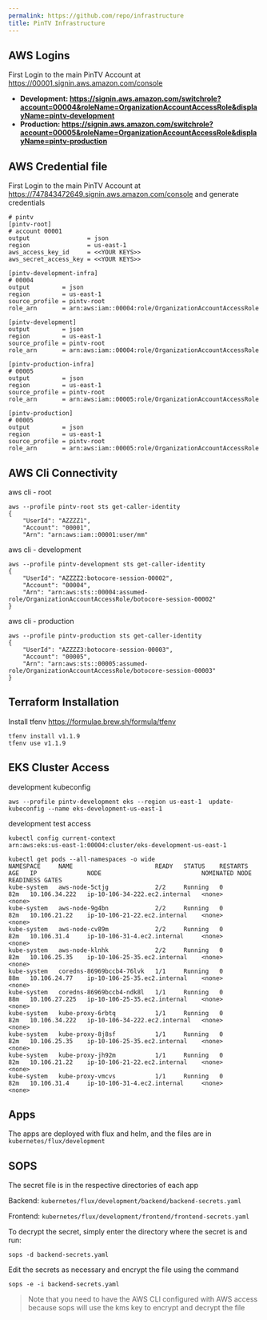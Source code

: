 ```yaml
---
permalink: https://github.com/repo/infrastructure
title: PinTV Infrastructure
---
```


## AWS Logins
First Login to the main PinTV Account at https://00001.signin.aws.amazon.com/console
* **Development: https://signin.aws.amazon.com/switchrole?account=00004&roleName=OrganizationAccountAccessRole&displayName=pintv-development**
* **Production: https://signin.aws.amazon.com/switchrole?account=00005&roleName=OrganizationAccountAccessRole&displayName=pintv-production**


## AWS Credential file

First Login to the main PinTV Account at https://747843472649.signin.aws.amazon.com/console and generate credentials
```
# pintv
[pintv-root]
# account 00001
output                = json
region                = us-east-1
aws_access_key_id     = <<YOUR KEYS>>
aws_secret_access_key = <<YOUR KEYS>>

[pintv-development-infra]
# 00004
output         = json
region         = us-east-1
source_profile = pintv-root
role_arn       = arn:aws:iam::00004:role/OrganizationAccountAccessRole

[pintv-development]
output         = json
region         = us-east-1
source_profile = pintv-root
role_arn       = arn:aws:iam::00004:role/OrganizationAccountAccessRole

[pintv-production-infra]
# 00005
output         = json
region         = us-east-1
source_profile = pintv-root
role_arn       = arn:aws:iam::00005:role/OrganizationAccountAccessRole

[pintv-production]
# 00005
output         = json
region         = us-east-1
source_profile = pintv-root
role_arn       = arn:aws:iam::00005:role/OrganizationAccountAccessRole
```

## AWS Cli Connectivity
aws cli - root
```
aws --profile pintv-root sts get-caller-identity   
{
    "UserId": "AZZZZ1",
    "Account": "00001",
    "Arn": "arn:aws:iam::00001:user/mm"
```

aws cli - development
```
aws --profile pintv-development sts get-caller-identity
{
    "UserId": "AZZZZ2:botocore-session-00002",
    "Account": "00004",
    "Arn": "arn:aws:sts::00004:assumed-role/OrganizationAccountAccessRole/botocore-session-00002"
}
```

aws cli - production
```
aws --profile pintv-production sts get-caller-identity
{
    "UserId": "AZZZZ3:botocore-session-00003",
    "Account": "00005",
    "Arn": "arn:aws:sts::00005:assumed-role/OrganizationAccountAccessRole/botocore-session-00003"
}
```

## Terraform Installation
Install tfenv https://formulae.brew.sh/formula/tfenv

```brew install tfenv
tfenv install v1.1.9
tfenv use v1.1.9
```

## EKS Cluster Access
development kubeconfig
```
aws --profile pintv-development eks --region us-east-1  update-kubeconfig --name eks-development-us-east-1
```

development test access
```
kubectl config current-context
arn:aws:eks:us-east-1:00004:cluster/eks-development-us-east-1

kubectl get pods --all-namespaces -o wide
NAMESPACE     NAME                       READY   STATUS    RESTARTS   AGE   IP              NODE                            NOMINATED NODE   READINESS GATES
kube-system   aws-node-5ctjg             2/2     Running   0          82m   10.106.34.222   ip-10-106-34-222.ec2.internal   <none>           <none>
kube-system   aws-node-9g4bn             2/2     Running   0          82m   10.106.21.22    ip-10-106-21-22.ec2.internal    <none>           <none>
kube-system   aws-node-cv89m             2/2     Running   0          82m   10.106.31.4     ip-10-106-31-4.ec2.internal     <none>           <none>
kube-system   aws-node-klnhk             2/2     Running   0          82m   10.106.25.35    ip-10-106-25-35.ec2.internal    <none>           <none>
kube-system   coredns-86969bccb4-76lvk   1/1     Running   0          88m   10.106.24.77    ip-10-106-25-35.ec2.internal    <none>           <none>
kube-system   coredns-86969bccb4-ndk8l   1/1     Running   0          88m   10.106.27.225   ip-10-106-25-35.ec2.internal    <none>           <none>
kube-system   kube-proxy-6rbtq           1/1     Running   0          82m   10.106.34.222   ip-10-106-34-222.ec2.internal   <none>           <none>
kube-system   kube-proxy-8j8sf           1/1     Running   0          82m   10.106.25.35    ip-10-106-25-35.ec2.internal    <none>           <none>
kube-system   kube-proxy-jh92m           1/1     Running   0          82m   10.106.21.22    ip-10-106-21-22.ec2.internal    <none>           <none>
kube-system   kube-proxy-vmcvs           1/1     Running   0          82m   10.106.31.4     ip-10-106-31-4.ec2.internal     <none>           <none>
```

## Apps
The apps are deployed with flux and helm, and the files are in `kubernetes/flux/development`

## SOPS

The secret file is in the respective directories of each app

Backend: `kubernetes/flux/development/backend/backend-secrets.yaml`

Frontend: `kubernetes/flux/development/frontend/frontend-secrets.yaml`

To decrypt the secret, simply enter the directory where the secret is and run:

```
sops -d backend-secrets.yaml
```

Edit the secrets as necessary and encrypt the file using the command

```
sops -e -i backend-secrets.yaml
```

> Note that you need to have the AWS CLI configured with AWS access because sops will use the kms key to encrypt and decrypt the file